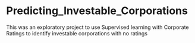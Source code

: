 # Predicting_Investable_Corporations
This was an exploratory project to use Supervised learning with Corporate Ratings to identify investable corporations with no ratings
